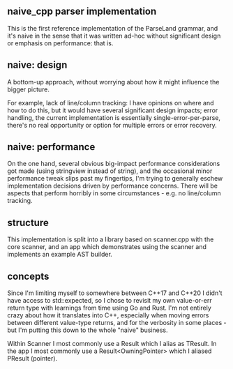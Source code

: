 naive_cpp parser implementation
-------------------------------

This is the first reference implementation of the ParseLand grammar, and it's naive in the sense
that it was written ad-hoc without significant design or emphasis on performance: that is.


## naive: design

A bottom-up approach, without worrying about how it might influence the bigger picture.

For example, lack of line/column tracking: I have opinions on where and how to do this, but it
would have several significant design impacts; error handling, the current implementation is
essentially single-error-per-parse, there's no real opportunity or option for multiple errors
or error recovery.


## naive: performance

On the one hand, several obvious big-impact performance considerations got made (using stringview
instead of string), and the occasional minor performance tweak slips past my fingertips, I'm
trying to generally eschew implementation decisions driven by performance concerns. There will
be aspects that perform horribly in some circumstances - e.g. no line/column tracking.


## structure

This implementation is split into a library based on scanner.cpp with the core scanner, and an app
which demonstrates using the scanner and implements an example AST builder.


## concepts

Since I'm limiting myself to somewhere between C++17 and C++20 I didn't have access to std::expected,
so I chose to revisit my own value-or-err return type with learnings from time using Go and Rust. I'm
not entirely crazy about how it translates into C++, especially when moving errors between different
value-type returns, and for the verbosity in some places - but I'm putting this down to the whole
"naive" business.

Within Scanner I most commonly use a Result<Token> which I alias as TResult. In the app I most commonly
use a Result<OwningPointer<ASTNode>> which I aliased PResult (pointer).